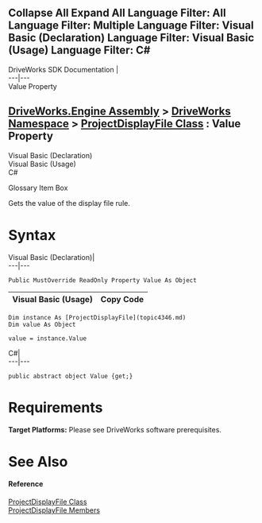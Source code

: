        

 Collapse All Expand All  Language Filter: All  Language Filter: Multiple  Language Filter: Visual Basic (Declaration) Language Filter: Visual Basic (Usage) Language Filter: C#  
---  
DriveWorks SDK Documentation  |   
---|---  
Value Property   
  
[DriveWorks.Engine Assembly](topic2156.md) > [DriveWorks Namespace](topic2159.md) > [ProjectDisplayFile Class](topic4346.md) : Value Property  
---  
  
Visual Basic (Declaration)    
Visual Basic (Usage)    
C# 

Glossary Item Box

Gets the value of the display file rule. 

# Syntax

Visual Basic (Declaration)|   
---|---  
      
    
    Public MustOverride ReadOnly Property Value As Object  
  
Visual Basic (Usage)| Copy Code  
---|---  
      
    
    Dim instance As [ProjectDisplayFile](topic4346.md)
    Dim value As Object
     
    value = instance.Value  
  
C#|   
---|---  
      
    
    public abstract object Value {get;}  
  
# Requirements

**Target Platforms:** Please see DriveWorks software prerequisites.

# See Also

#### Reference

[ProjectDisplayFile Class](topic4346.md)   
[ProjectDisplayFile Members](topic4347.md)



